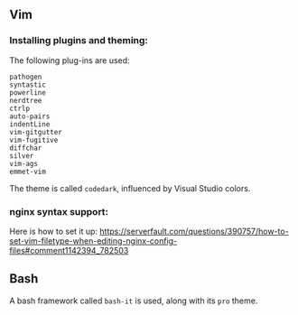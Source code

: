 ## Vim

### Installing plugins and theming:

The following plug-ins are used:
```
pathogen
syntastic
powerline
nerdtree
ctrlp
auto-pairs
indentLine
vim-gitgutter
vim-fugitive
diffchar
silver
vim-ags
emmet-vim
```

The theme is called `codedark`, influenced by Visual Studio colors.

### nginx syntax support:

Here is how to set it up:
https://serverfault.com/questions/390757/how-to-set-vim-filetype-when-editing-nginx-config-files#comment1142394_782503

## Bash

A bash framework called `bash-it` is used, along with its `pro` theme.
